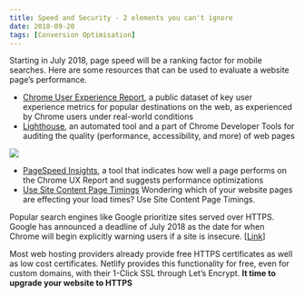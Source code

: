 ```yaml
---
title: Speed and Security - 2 elements you can't ignore
date: 2018-09-20
tags: [Conversion Optimisation]
---
```

Starting in July 2018, page speed will be a ranking factor for mobile searches. Here are some resources that can be used to evaluate a website page’s performance.

- [Chrome User Experience Report](https://developers.google.com/web/tools/chrome-user-experience-report/), a public dataset of key user experience metrics for popular destinations on the web, as experienced by Chrome users under real-world conditions
- [Lighthouse](https://developers.google.com/web/tools/lighthouse/), an automated tool and a part of Chrome Developer Tools for auditing the quality (performance, accessibility, and more) of web pages

![](https://pbs.twimg.com/media/Dnih3HwXsAAEVVN.jpg)

- [PageSpeed Insights](https://developers.google.com/speed/pagespeed/insights/), a tool that indicates how well a page performs on the Chrome UX Report and suggests performance optimizations
- [Use Site Content Page Timings](https://twitter.com/SharonTighe/status/1015142067125747712) Wondering which of your website pages are effecting your load times? Use Site Content Page Timings.


Popular search engines like Google prioritize sites served over HTTPS.  Google has announced a deadline of July 2018 as the date for when Chrome will begin explicitly warning users if a site is insecure. [[Link](https://security.googleblog.com/2018/02/a-secure-web-is-here-to-stay.html)]

Most web hosting providers already provide free HTTPS certificates as well as low cost certificates. Netlify provides this functionality for free, even for custom domains, with their 1-Click SSL through Let’s Encrypt. **It time to upgrade your website to HTTPS**
